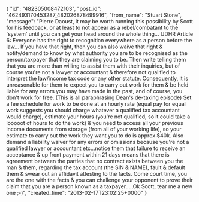  {
   "id": "482305008472103",
   "post_id": "462493170453287_482026878499916",
   "from_name": "Stuart Stone",
   "message": "Pierre Daoust, it may be worth running this possibility by Scott for his feedback, or at least to not appear as a rebel/combatant to the 'system' until you can get your head around the whole thing...  UDHR Article 6: Everyone has the right to recognition everywhere as a person before the law... If you have that right, then you can also waive that right & notify/demand to know by what authority you are to be recognised as the person/taxpayer that they are claiming you to be.  Then write telling them that you are more than willing to assist them with their inquiries, but of course you're not a lawyer or accountant & therefore not qualified to interpret the law/income tax code or any other statute.  Consequently, it is unreasonable for them to expect you to carry out work for them & be held liable for any errors you may have made in the past, and of course, you don't work for free.  (This is all paraphrasing Dean's de-taxing episode)  Set a fee schedule for work to be done at an hourly rate (equal pay for equal work suggests you should charge whatever a qualified tax accountant would charge), estimate your hours (you're not qualified, so it could take a looooot of hours to do the work) & you need to access all your previous income documents from storage (from all of your working life), so your estimate to carry out the work they want you to do is approx $40k.  Also demand a liability waiver for any errors or omissions because you're not a qualified lawyer or accountant etc...notice them that failure to receive an acceptance & up front payment within 21 days means that there is agreement between the parties that no contract exists between you the man & them, regarding the tax account (the SIN & NAME), fault & default them & swear out an affidavit attesting to the facts.  Come court time, you are the one with the facts & you can challenge your opponent to prove their claim that you are a person known as a taxpayer.....Ok Scott, tear me a new one ;-)",
   "created_time": "2013-02-17T23:02:25+0000"
 }

